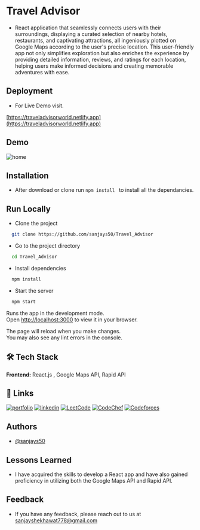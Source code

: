 
# Travel Advisor 

- React application that seamlessly connects users with their surroundings, displaying a curated selection of nearby hotels, restaurants, and captivating attractions, all ingeniously plotted on Google Maps according to the user's precise location. This user-friendly app not only simplifies exploration but also enriches the experience by providing detailed information, reviews, and ratings for each location, helping users make informed decisions and creating memorable adventures with ease.


## Deployment
- For Live Demo visit.

[https://traveladvisorworld.netlify.app](https://traveladvisorworld.netlify.app)
## Demo
![home](https://github.com/sanjays50/Travel_Advisor/assets/68994574/c050f4c9-4ea2-4a2c-8278-8da4f77d10a5)




## Installation

- After download or clone run ```npm install ```  to install all the dependancies.

    
## Run Locally

- Clone the project

```bash
  git clone https://github.com/sanjays50/Travel_Advisor
```

- Go to the project directory

```bash
  cd Travel_Advisor
```

- Install dependencies

```bash
  npm install
```

- Start the server

```bash
  npm start
```

Runs the app in the development mode.\
Open [http://localhost:3000](http://localhost:3000) to view it in your browser.

The page will reload when you make changes.\
You may also see any lint errors in the console.


## 🛠 Tech Stack

**Frontend:** React.js , Google Maps API, Rapid API



## 🔗 Links
[![portfolio](https://img.shields.io/badge/my_portfolio-000?style=for-the-badge&logo=ko-fi&logoColor=white)](https://sanjays50portfolio.netlify.app/)
[![linkedin](https://img.shields.io/badge/linkedin-0A66C2?style=for-the-badge&logo=linkedin&logoColor=white)](https://www.linkedin.com/in/sanjay-singh-shekhawat-7804411b5/)
[![LeetCode](https://img.shields.io/badge/LeetCode-000000?style=for-the-badge&logo=LeetCode&logoColor=#d16c06)](https://leetcode.com/sanjays50/)
[![CodeChef](https://img.shields.io/badge/CodeChef-%23964B00.svg?style=for-the-badge&logo=CodeChef&logoColor=white)](https://www.codechef.com/users/sanjays50)
[![Codeforces](https://img.shields.io/badge/Codeforces-445f9d?style=for-the-badge&logo=Codeforces&logoColor=white)](https://codeforces.com/profile/sanjays50)

## Authors

- [@sanjays50](https://github.com/sanjays50)


## Lessons Learned

- I have acquired the skills to develop a React app and have also gained proficiency in utilizing both the Google Maps API and Rapid API.


## Feedback

- If you have any feedback, please reach out to us at sanjayshekhawat778@gmail.com

